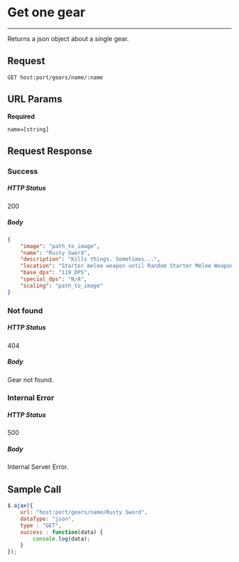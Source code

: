 # Get one gear
---

Returns a json object about a single gear.

## Request

`GET host:port/gears/name/:name`

## URL Params

**Required**

`name=[string]`

## Request Response

### Success

##### HTTP Status

200

##### Body

```json
{
    "image": "path_to_image",
    "name": "Rusty Sword",
    "description": "Kills things. Sometimes...",
    "location": "Starter melee weapon until Random Starter Melee Weapon is purchased (found in secret tile near the place where you start afterwards)",
    "base_dps": "119 DPS",
    "special_dps": "N/A",
    "scaling": "path_to_image"
}
```

### Not found

##### HTTP Status

404

##### Body

Gear not found.

### Internal Error

##### HTTP Status

500

##### Body

Internal Server Error.

## Sample Call

```javascript
$.ajax({
    url: "host:port/gears/name/Rusty Sword",
    dataType: "json",
    type : "GET",
    success : function(data) {
        console.log(data);
    }
});
```
